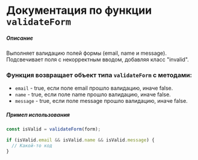 # Документация по функции `validateForm`

##### Описание

Выполняет валидацию полей формы (email, name и message). Подсвечивает поля с некорректным вводом, добавляя класс "invalid".

### Функция возвращает объект типа `validateForm` с методами:

- `email` - true, если поле email прошло валидацию, иначе false.
- `name` - true, если поле name прошло валидацию, иначе false.
- `message` - true, если поле message прошло валидацию, иначе false.

##### Примеп использования

```js
const isValid = validateForm(form);

if (isValid.email && isValid.name && isValid.message) {
  // Какой-то код
}
```
